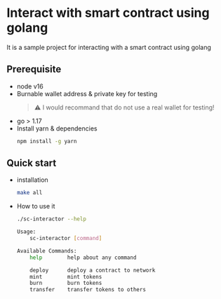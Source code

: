# Interact with smart contract using golang
 It is a sample project for interacting with a smart contract using golang

## Prerequisite
- node v16
- Burnable wallet address & private key for testing
  > :warning: I would recommand that do not use a real wallet for testing!
- go > 1.17
- Install yarn & dependencies
  ```sh
  npm install -g yarn
  ```

## Quick start
- installation
    ```sh
    make all
    ```
- How to use it
    ```sh
    ./sc-interactor --help
    ```
    ```sh
    Usage:
        sc-interactor [command]
    
    Available Commands:
        help        help about any command

        deploy      deploy a contract to network
        mint        mint tokens
        burn        burn tokens
        transfer    transfer tokens to others
    ```
